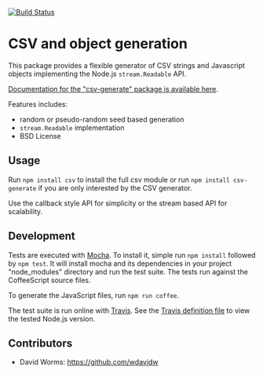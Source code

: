 
[![Build Status](https://api.travis-ci.org/adaltas/node-csv-generate.svg)](https://travis-ci.org/#!/adaltas/node-csv-generate)

# CSV and object generation

This package provides a flexible generator of CSV strings and Javascript objects
implementing the Node.js `stream.Readable` API.

[Documentation for the "csv-generate" package is available here][home].

Features includes:

*   random or pseudo-random seed based generation
*   `stream.Readable` implementation
*   BSD License

## Usage

Run `npm install csv` to install the full csv module or run 
`npm install csv-generate` if you are only interested by the CSV generator.

Use the callback style API for simplicity or the stream based API for 
scalability.

## Development

Tests are executed with [Mocha](https://mochajs.org/). To install it, simple run `npm install` followed by `npm test`. It will install mocha and its dependencies in your project "node_modules" directory and run the test suite. The tests run  against the CoffeeScript source files.

To generate the JavaScript files, run `npm run coffee`.

The test suite is run online with [Travis](https://travis-ci.org/#!/adaltas/node-csv-generate). See the [Travis definition file](https://github.com/adaltas/node-csv-generate/blob/master/.travis.yml) to view the tested Node.js version.

## Contributors

*   David Worms: <https://github.com/wdavidw>

[home]: http://csv.adaltas.com/generate/
[csv]: https://github.com/adaltas/node-csv
